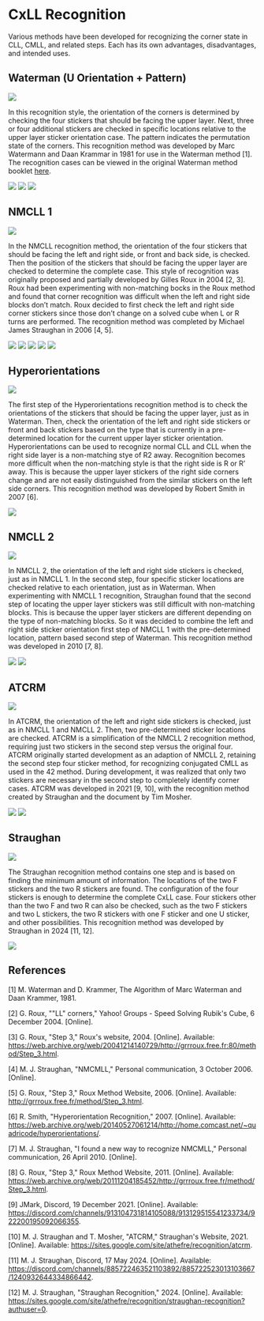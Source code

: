 # CxLL Recognition

Various methods have been developed for recognizing the corner state in CLL, CMLL, and related steps. Each has its own advantages, disadvantages, and intended uses.

## Waterman (U Orientation + Pattern)

![](img/CxLLRecognition/Waterman.png)

In this recognition style, the orientation of the corners is determined by checking the four stickers that should be facing the upper layer. Next, three or four additional stickers are checked in specific locations relative to the upper layer sticker orientation case. The pattern indicates the permutation state of the corners. This recognition method was developed by Marc Watermann and Daan Krammar in 1981 for use in the Waterman method [1]. The recognition cases can be viewed in the original Waterman method booklet <a href="/archive/Documents/WatermanBooklet.pdf">here</a>.

![](img/CxLLRecognition/Waterman2.png)
![](img/CxLLRecognition/Waterman3.png)
![](img/CxLLRecognition/Waterman4.png)

## NMCLL 1

![](img/CxLLRecognition/NMCLL1.png)

In the NMCLL recognition method, the orientation of the four stickers that should be facing the left and right side, or front and back side, is checked. Then the position of the stickers that should be facing the upper layer are checked to determine the complete case. This style of recognition was originally proposed and partially developed by Gilles Roux in 2004 [2, 3]. Roux had been experimenting with non-matching bocks in the Roux method and found that corner recognition was difficult when the left and right side blocks don’t match. Roux decided to first check the left and right side corner stickers since those don’t change on a solved cube when L or R turns are performed. The recognition method was completed by Michael James Straughan in 2006 [4, 5].

![](img/CxLLRecognition/NMCLL1-1.png)
![](img/CxLLRecognition/NMCLL1-2.png)
![](img/CxLLRecognition/NMCLL1-3.png)
![](img/CxLLRecognition/NMCLL1-4.png)
![](img/CxLLRecognition/NMCLL1-5.png)

## Hyperorientations

![](img/CxLLRecognition/Hyperorientations.png)

The first step of the Hyperorientations recognition method is to check the orientations of the stickers that should be facing the upper layer, just as in Waterman. Then, check the orientation of the left and right side stickers or front and back stickers based on the type that is currently in a pre-determined location for the current upper layer sticker orientation. Hyperorientations can be used to recognize normal CLL and CLL when the right side layer is a non-matching stye of R2 away. Recognition becomes more difficult when the non-matching style is that the right side is R or R’ away. This is because the upper layer stickers of the right side corners change and are not easily distinguished from the similar stickers on the left side corners. This recognition method was developed by Robert Smith in 2007 [6].

![](img/CxLLRecognition/Hyperorientations2.png)

## NMCLL 2

![](img/CxLLRecognition/NMCLL2.png)

In NMCLL 2, the orientation of the left and right side stickers is checked, just as in NMCLL 1. In the second step, four specific sticker locations are checked relative to each orientation, just as in Waterman. When experimenting with NMCLL 1 recognition, Straughan found that the second step of locating the upper layer stickers was still difficult with non-matching blocks. This is because the upper layer stickers are different depending on the type of non-matching blocks. So it was decided to combine the left and right side sticker orientation first step of NMCLL 1 with the pre-determined location, pattern based second step of Waterman. This recognition method was developed in 2010 [7, 8].

![](img/CxLLRecognition/NMCLL2-1.png)
![](img/CxLLRecognition/NMCLL2-2.png)

## ATCRM

![](img/CxLLRecognition/ATCRM.png)

In ATCRM, the orientation of the left and right side stickers is checked, just as in NMCLL 1 and NMCLL 2. Then, two pre-determined sticker locations are checked. ATCRM is a simplification of the NMCLL 2 recognition method, requiring just two stickers in the second step versus the original four. ATCRM originally started development as an adaption of NMCLL 2, retaining the second step four sticker method, for recognizing conjugated CMLL as used in the 42 method. During development, it was realized that only two stickers are necessary in the second step to completely identify corner cases. ATCRM was developed in 2021 [9, 10], with the recognition method created by Straughan and the document by Tim Mosher.

![](img/CxLLRecognition/ATCRMRelease.png)
![](img/CxLLRecognition/ATCRM2.png)

## Straughan

![](img/CxLLRecognition/Straughan.png)

The Straughan recognition method contains one step and is based on finding the minimum amount of information. The locations of the two F stickers and the two R stickers are found. The configuration of the four stickers is enough to determine the complete CxLL case. Four stickers other than the two F and two R can also be checked, such as the two F stickers and two L stickers, the two R stickers with one F sticker and one U sticker, and other possibilities. This recognition method was developed by Straughan in 2024 [11, 12].

![](img/CxLLRecognition/Straughan2.png)

## References

[1] M. Waterman and D. Krammer, The Algorithm of Marc Waterman and Daan Krammer, 1981.

[2] G. Roux, ""LL" corners," Yahoo! Groups - Speed Solving Rubik's Cube, 6 December 2004. [Online].

[3] G. Roux, "Step 3," Roux's website, 2004. [Online]. Available: https://web.archive.org/web/20041214140729/http://grrroux.free.fr:80/method/Step_3.html.

[4] M. J. Straughan, "NMCMLL," Personal communication, 3 October 2006. [Online].

[5] G. Roux, "Step 3," Roux Method Website, 2006. [Online]. Available: http://grrroux.free.fr/method/Step_3.html.

[6] R. Smith, "Hyperorientation Recognition," 2007. [Online]. Available: https://web.archive.org/web/20140527061214/http://home.comcast.net/~quadricode/hyperorientations/.

[7] M. J. Straughan, "I found a new way to recognize NMCMLL," Personal communication, 26 April 2010. [Online].

[8] G. Roux, "Step 3," Roux Method Website, 2011. [Online]. Available: https://web.archive.org/web/20111204185452/http://grrroux.free.fr/method/Step_3.html.

[9] JMark, Discord, 19 December 2021. [Online]. Available: https://discord.com/channels/913104731814105088/913129515541233734/922200195092066355.

[10] M. J. Straughan and T. Mosher, "ATCRM," Straughan's Website, 2021. [Online]. Available: https://sites.google.com/site/athefre/recognition/atcrm.

[11] M. J. Straughan, Discord, 17 May 2024. [Online]. Available: https://discord.com/channels/885722463521103892/885722523013103667/1240932644334866442.

[12] M. J. Straughan, "Straughan Recognition," 2024. [Online]. Available: https://sites.google.com/site/athefre/recognition/straughan-recognition?authuser=0.
